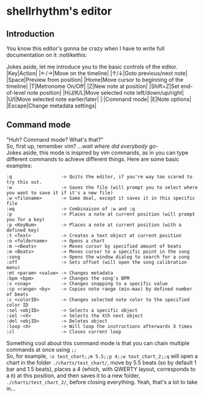 # shellrhythm's editor

## Introduction

You know this editor's gonna be crazy when I have to write full documentation on it :notlikethis:

Jokes aside, let me introduce you to the basic controls of the editor.
|Key|Action|
|←/→|Move on the timeline|
|↑/↓|Goto previous/next note|
|Space|Preview from position|
|Home|Move cursor to beginning of the timeline|
|T|Metronome On/Off|
|Z|New note at position|
|Shift+Z|Set end-of-level note position|
|H/J/K/L|Move selected note left/down/up/right|
|U/I|Move selected note earlier/later|
|:|Command mode|
|E|Note options|
|Escape|Change metadata settings|

## Command mode

"Huh? Command mode? What's that?" <br>
So, first up, remember vim? *...wait where did everybody go-*<br>
Jokes aside, this mode is inspired by vim commands, as in you can type different commands to achieve different things. Here are some basic examples:

```
:q                  -> Quits the editor, if you're way too scared to try this out.
:w                  -> Saves the file (will prompt you to select where you want to save it if it's a new file)
:w <filename>       -> Same deal, except it saves it in this specific file
:wq                 -> Combinaison of :w and :q
:p                  -> Places a note at current position (will prompt you for a key)
:p <KeyNum>         -> Places a note at current position (with a defined key)
:t <Text>           -> Creates a text object at current position
:o <foldername>     -> Opens a chart
:m ~<Beats>         -> Moves cursor by specified amount of beats
:m <Beats>          -> Moves cursor to a specific point in the song
:song               -> Opens the window dialog to search for a song
:off                -> Sets offset (will open the song calibration menu)
:mt <param> <value> -> Changes metadata
:bpm <bpm>          -> Changes the song's BPM
:s <snap>           -> Changes snapping to a specific value
:cp <range> <by>    -> Copies note range (min-max) by defined number of beats
:c <colorID>        -> Changes selected note color to the specified color ID
:sel <objID>        -> Selects a specific object
:sel ~<X>           -> Selects the Xth next object
:del <objID>        -> Deletes object
:loop <X>           -> Will loop the instructions afterwards X times
:cl                 -> Closes current loop
```

Something cool about this command mode is that you can chain multiple commands at once using `;;`<br>
So, for example, `:o test_chart;;m 5.5;;p 4;;w test_chart_2;;q` will open a chart in the folder `./charts/test_chart/`, move by 5.5 beats (so by default 1 bar and 1.5 beats), places a 4 (which, with QWERTY layout, corresponds to a `R`) at this position, and then saves it to a new folder, `./charts/test_chart_2/`, before closing everything. Yeah, that's a lot to take in...